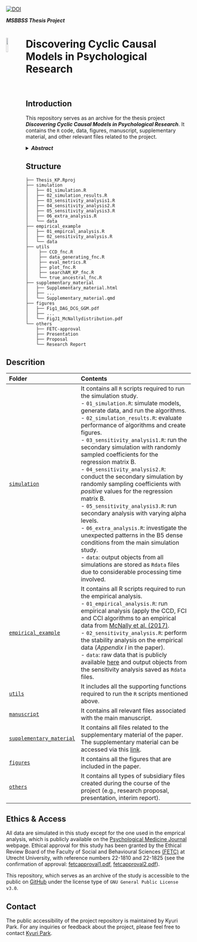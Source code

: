 [![DOI](https://zenodo.org/badge/576782527.svg)](https://zenodo.org/badge/latestdoi/576782527)

***MSBBSS Thesis Project***
<div align="left">
<img src="https://github.com/KyuriP/Thesis_KP/blob/main/cyclelogo.png" width=10% height=10% align="left">
<h1> Discovering Cyclic Causal Models in Psychological Research </h1>
</div>
<br>

## Introduction

This repository serves as an archive for the thesis project ***Discovering Cyclic Causal Models in Psychological Research***. 
It contains the `R` code, data, figures, manuscript, supplementary material, and other relevant files related to the project.

<details>
           <summary><b><i>Abstract</i></b></summary>
           <p> 
Statistical network models have become popular tools for analyzing multivariate psychological data. 
In empirical practice, network parameters are often interpreted as reflecting causal relationships – an approach that can be characterized as a form of causal discovery. 
Recent research has shown that undirected network models are likely to perform poorly as causal discovery tools in the context of discovering acyclic causal structures, a task for which many alternative methods are available. 
However, acyclic causal models are likely unsuitable for many psychological phenomena, such as psychopathologies, which are often characterized by cycles or feedback loop relationships between symptoms. 
A number of cyclic causal discovery methods have been developed, largely in the computer science literature, but they are not as well studied or widely applied in empirical practice. 
In this paper, we provide an accessible introduction to the basics of cyclic causal discovery for empirical researchers. 
We examine three different cyclic causal discovery methods and investigate their performance in typical psychological research contexts by means of a simulation study. We also demonstrate the practical applicability of these methods using an empirical example and conclude the paper with a discussion of how the insights we gain from cyclic causal discovery relate to statistical network analysis.
           </p>
         </details>


## Structure
```
├── Thesis_KP.Rproj
├── simulation
│   ├── 01_simulation.R
│   ├── 02_simulation_results.R
│   ├── 03_sensitivity_analysis1.R
│   ├── 04_sensitivity_analysis2.R
│   ├── 05_sensitivity_analysis3.R
│   ├── 06_extra_analysis.R
│   └── data
├── empirical_example
│   ├── 01_empircal_analysis.R
│   ├── 02_sensitivity_analysis.R
│   └── data
├── utils
│    ├── CCD_fnc.R
│    ├── data_generating_fnc.R
│    ├── eval_metrics.R
│    ├── plot_fnc.R
│    ├── searchAM_KP_fnc.R
│    └── true_ancestral_fnc.R
├── supplementary_material
│   ├── Supplementary_material.html
│   ├── ...
│   └── Supplementary_material.qmd
├── figures
│   ├── Fig1_DAG_DCG_GGM.pdf
│   ├── ...
│   └── FigJ1_McNallydistribution.pdf
└── others
    ├── FETC-approval
    ├── Presentation
    ├── Proposal
    └── Research Report
```

## Descrition

| Folder                                     | Contents                                                         |
| :----------------------------------------- | :--------------------------------------------------------------- |
| [`simulation`](./simulation)       | It contains all `R` scripts required to run the simulation study.  <br> - `01_simulation.R`: simulate models, generate data, and run the algorithms. <br> - `02_simulation_results.R`: evaluate performance of algorithms and create figures. <br> - `03_sensitivity_analysis1.R`: run the secondary simulation with randomly sampled coefficients for the regression matrix B. <br> - `04_sensitivity_analysis2.R`: conduct the secondary simulation by randomly sampling coefficients with *positive* values for the regression matrix B. <br> - `05_sensitivity_analysis3.R`: run secondary analysis  with varying alpha levels. <br> - `06_extra_analysis.R`: investigate the unexpected patterns in the B5 dense conditions from the main simulation study.<br> - `data`: output objects from all simulations are stored as `Rdata` files due to considerable processing time involved.      |
| [`empirical_example`](./empirical_example) | It contains all R scripts required to run the empirical analysis. <br> - `01_empirical_analysis.R`: run empirical analysis (apply the CCD, FCI and CCI algorithms to an empirical data from [McNally et al. (2017)](https://www.cambridge.org/core/journals/psychological-medicine/article/abs/comorbid-obsessivecompulsive-disorder-and-depression-a-bayesian-network-approach/DAA4E2352A9E26809A4EAE35C366E900#supplementary-materials). <br> - `02_sensitivity_analysis.R`: perform the stability analysis on the empirical data (*Appendix I* in the paper). <br> - `data`: raw data that is publicly available [here](https://www.cambridge.org/core/journals/psychological-medicine/article/abs/comorbid-obsessivecompulsive-disorder-and-depression-a-bayesian-network-approach/DAA4E2352A9E26809A4EAE35C366E900#supplementary-materials) and output objects from the sensitivity analysis saved as `Rdata` files.               |
| [`utils`](./utils)               | It includes all the supporting functions required to run the `R` scripts mentioned above. |
| [`manuscript`](./manuscript)               | It contains all relevant files associated with the main manuscript. |
| [`supplementary_material`](./supplementary_material)           |It contains all files related to the supplementary material of the paper. The supplementary material can be accessed via this [link](https://kyurip.quarto.pub/discovering-cyclic-causal-models/).|
| [`figures`](./figures)               | It contains all the figures that are included in the paper.                    |
| [`others`](./others)               | It contains all types of subsidiary files  created during the course of the project (e.g., research proposal, presentation, interim report).                        |


## Ethics & Access
All data are simulated in this study except for the one used in the emprical analysis, which is publicly available on the [Psychological Medicine Journal](https://www.cambridge.org/core/journals/psychological-medicine/article/abs/comorbid-obsessivecompulsive-disorder-and-depression-a-bayesian-network-approach/DAA4E2352A9E26809A4EAE35C366E900\#supplementary-materials) webpage.
Ethical approval for this study has been granted by the Ethical Review Board of the Faculty of Social and
Behavioural Sciences [(FETC)](https://ferb.sites.uu.nl/) at Utrecht University, with reference numbers 22-1810 and 22-1825 (see the confirmation of approval: [fetcapproval1.pdf](https://github.com/KyuriP/Thesis_KP/blob/main/others/FETC-approval/fetcapproval1.pdf), [fetcapproval2.pdf](https://github.com/KyuriP/Thesis_KP/blob/main/others/FETC-approval/fetcapproval2.pdf)).

This repository, which serves as an archive of the study is accessible to the public on [GitHub](https://github.com/KyuriP/Thesis_KP) under the license type of `GNU General Public License v3.0`. 


## Contact
The public accessibility of the project repository is maintained by Kyuri Park.
For any inquiries or feedback about the project, please feel free to contact [Kyuri Park](https://kyurip.github.io/).
